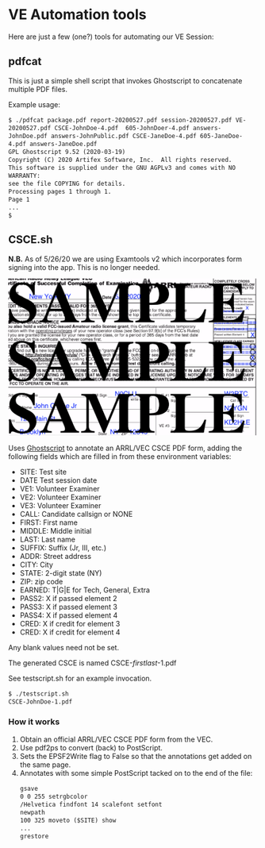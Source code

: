 # VE Automation tools

Here are just a few (one?) tools for automating our VE Session:

## pdfcat

This is just a simple shell script that invokes Ghostscript to concatenate multiple PDF files.

Example usage:

```text
$ ./pdfcat package.pdf report-20200527.pdf session-20200527.pdf VE-20200527.pdf CSCE-JohnDoe-4.pdf  605-JohnDoer-4.pdf answers-JohnDoe.pdf answers-JohnPublic.pdf CSCE-JaneDoe-4.pdf 605-JaneDoe-4.pdf answers-JaneDoe.pdf
GPL Ghostscript 9.52 (2020-03-19)
Copyright (C) 2020 Artifex Software, Inc.  All rights reserved.
This software is supplied under the GNU AGPLv3 and comes with NO WARRANTY:
see the file COPYING for details.
Processing pages 1 through 1.
Page 1
...
$
```

## CSCE.sh

**N.B.** As of 5/26/20 we are using Examtools v2 which incorporates form signing into the app. This is no
longer needed.

![alt-text](./CSCE_sample.png "Sample filled-in CSCE form")

Uses [Ghostscript](https://www.ghostscript.com/) to annotate an ARRL/VEC CSCE PDF form,
adding the following fields which are filled in from these environment variables:

* SITE: Test site
* DATE  Test session date
* VE1: Volunteer Examiner
* VE2: Volunteer Examiner
* VE3: Volunteer Examiner
* CALL: Candidate callsign or NONE
* FIRST: First name
* MIDDLE: Middle initial
* LAST: Last name
* SUFFIX: Suffix (Jr, III, etc.)
* ADDR: Street address
* CITY: City
* STATE: 2-digit state (NY)
* ZIP: zip code
* EARNED: T|G|E for Tech, General, Extra
* PASS2: X if passed element 2
* PASS3: X if passed element 3
* PASS4: X if passed element 4
* CRED: X if credit for element 3
* CRED: X if credit for element 4

Any blank values need not be set.

The generated CSCE is named CSCE-_firstlast_-1.pdf

See testscript.sh for an example invocation.

```text
$ ./testscript.sh 
CSCE-JohnDoe-1.pdf
```

### How it works

1. Obtain an official ARRL/VEC CSCE PDF form from the VEC.
2. Use pdf2ps to convert (back) to PostScript.
3. Sets the EPSF2Write flag to False so that the annotations get added on the same page.
4. Annotates with some simple PostScript tacked on to the end of the file:
   ```
   gsave
   0 0 255 setrgbcolor
   /Helvetica findfont 14 scalefont setfont
   newpath
   100 325 moveto ($SITE) show
   ...
   grestore
   ```

